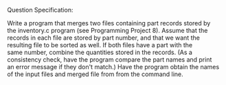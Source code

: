 Question Specification:  
  
Write a program that merges two files containing part records stored by  
the inventory.c program (see Programming Project 8). Assume that the  
records in each file are stored by part number, and that we want the  
resulting file to be sorted as well. If both files have a part with the  
same number, combine the quantities stored in the records. (As a  
consistency check, have the program compare the part names and print  
an error message if they don't match.) Have the program obtain the names  
of the input files and merged file from from the command line.
